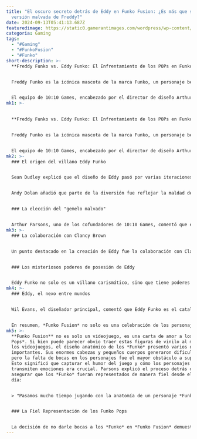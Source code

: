 ```yaml
---
title: "El oscuro secreto detrás de Eddy en Funko Fusion: ¿Es más que solo una
  versión malvada de Freddy?"
date: 2024-09-13T05:41:13.687Z
featuredimage: https://static0.gamerantimages.com/wordpress/wp-content/uploads/2024/09/funko-fusion-eddy-gra.jpg?q=49&fit=crop&w=1100&h=618&dpr=2
categoria: Gaming
tags:
  - "#Gaming"
  - "#FunkoFusion"
  - "#Funko"
short-description: >-
  **Freddy Funko vs. Eddy Funko: El Enfrentamiento de los POPs en Funko Fusion**


  Freddy Funko es la icónica mascota de la marca Funko, un personaje benevolente con una mente creativa sin límites y un amor incondicional por todos sus compañeros POPs, provenientes de decenas de franquicias icónicas. Pero, como en toda buena historia, donde hay luz, también debe haber oscuridad. En *Funko Fusion*, el juego de acción y aventuras de 10:10 Games, Freddy Funko se enfrenta a su malévolo doble, Eddy Funko. Eddy es un personaje original creado por el equipo de *Funko Fusion*, quien rápidamente se ha unido a la alineación oficial de figuras Funko, incluyendo su propio POP físico.


  El equipo de 10:10 Games, encabezado por el director de diseño Arthur Parsons, el diseñador principal Wil Evans, el artista de personajes Sean Dudley y el director de animación Andy Dolan, habló con *Game Rant* sobre el proceso de diseño de este villano y el honor de haber podido agregar una nueva figura al canon de Funko. Además, re
mk1: >-
  

  **Freddy Funko vs. Eddy Funko: El Enfrentamiento de los POPs en Funko Fusion**


  Freddy Funko es la icónica mascota de la marca Funko, un personaje benevolente con una mente creativa sin límites y un amor incondicional por todos sus compañeros POPs, provenientes de decenas de franquicias icónicas. Pero, como en toda buena historia, donde hay luz, también debe haber oscuridad. En *Funko Fusion*, el juego de acción y aventuras de 10:10 Games, Freddy Funko se enfrenta a su malévolo doble, Eddy Funko. Eddy es un personaje original creado por el equipo de *Funko Fusion*, quien rápidamente se ha unido a la alineación oficial de figuras Funko, incluyendo su propio POP físico.


  El equipo de 10:10 Games, encabezado por el director de diseño Arthur Parsons, el diseñador principal Wil Evans, el artista de personajes Sean Dudley y el director de animación Andy Dolan, habló con *Game Rant* sobre el proceso de diseño de este villano y el honor de haber podido agregar una nueva figura al canon de Funko. Además, revelaron la inspiración detrás del diseño de Eddy, basada sorprendentemente en la película *Grease*, y cómo sus poderes de posesión afectan a otros personajes del juego. Aunque evitaron entrar en detalles para no arruinar sorpresas, el equipo insinuó que Eddy Funko tiene una profunda historia de origen que los jugadores irán descubriendo a medida que avancen en el juego.
mk2: >-
  ### El origen del villano Eddy Funko


  Sean Dudley explicó que el diseño de Eddy pasó por varias iteraciones, tanto por parte del equipo de personajes de 10:10 Games como del equipo de Funko. Inicialmente, Funko comparó a Freddy y Eddy con Superman y Bizarro, lo que sirvió de punto de partida para crear esta versión corrupta de Freddy. La inspiración para su apariencia vino de la estética de los años 60 de América, y Dudley mencionó que en su mente siempre pensaba en los atuendos de *Grease*. Inicialmente, Eddy parecía más un atleta de secundaria, pero tras varias revisiones, se decidió por un look de motociclista rebelde, con un peinado desordenado hacia atrás, una chaqueta de cuero con su propio logo en la espalda y conservando un toque de Freddy al mantener el característico moño.


  Andy Dolan añadió que parte de la diversión fue reflejar la maldad de Eddy en sus movimientos exagerados y teatrales. Su postura encorvada, las manos retorcidas y su forma de caminar lo delatan como alguien que siempre está tramando algo. Incluso cuando corre, se inclina hacia adelante con los brazos extendidos, como un villano clásico de caricaturas.


  ### La elección del "gemelo malvado"


  Arthur Parsons, uno de los cofundadores de 10:10 Games, comentó que el desarrollo de Eddy fue un proceso extremadamente divertido, ya que es el polo opuesto de Freddy. Aunque no quiso revelar muchos detalles sobre su historia, Parsons dejó claro que los jugadores entenderán mejor el significado de Eddy cuando experimenten el juego por sí mismos. Eddy no es solo una versión corrupta de Freddy, es un personaje con su propio trasfondo y motivaciones, algo que se explorará a lo largo del juego.
mk3: >-
  ### La colaboración con Clancy Brown


  Un punto destacado en la creación de Eddy fue la colaboración con Clancy Brown, el actor encargado de darle voz. Parsons mencionó que trabajar con Brown ha sido un honor, y que desde el inicio del desarrollo de Eddy, pensaron en él para interpretar al villano. Según Parsons, Brown hizo un trabajo increíble, como siempre, aportando una voz profunda y poderosa al personaje.


  ### Los misteriosos poderes de posesión de Eddy


  Eddy Funko no solo es un villano carismático, sino que tiene poderes muy particulares. Uno de sus principales dones es la capacidad de poseer a otros personajes dentro del universo de *Funko Fusion*. Dudley explicó que el equipo pasó mucho tiempo perfeccionando el aspecto de los personajes poseídos, manteniendo sus formas originales pero adaptándolos a la paleta de colores de Eddy, con ojos enloquecidos que claramente reflejan la influencia del villano.
mk4: >-
  ### Eddy, el nexo entre mundos


  Wil Evans, el diseñador principal, comentó que Eddy Funko es el catalizador que conecta las distintas franquicias dentro de *Funko Fusion*. Su influencia es la causa del caos en todos los mundos que los jugadores visitan. Por ejemplo, es Eddy quien desata la destrucción en *Jurassic World*, lo que permite al equipo contar la historia de esa franquicia mientras mantienen su propio hilo narrativo corriendo en paralelo. Este enfoque narrativo crea una capa adicional en la historia del juego, ofreciendo a los jugadores una experiencia más rica y cohesionada.


  En resumen, *Funko Fusion* no solo es una celebración de los personajes POP y sus universos, sino que también presenta a Eddy Funko como un villano único con una historia y habilidades intrigantes. Los jugadores podrán descubrir todos los secretos de Eddy mientras exploran los mundos de sus franquicias favoritas y enfrentan el caos que este malévolo doble de Freddy desata a su paso.
mk5: >-
  **Funko Fusion** no es solo un videojuego, es una carta de amor a los *Funko
  Pops*. Si bien puede parecer obvio traer estas figuras de vinilo al mundo de
  los videojuegos, el diseño anatómico de los *Funko* presentó varios desafíos
  importantes. Sus enormes cabezas y pequeños cuerpos generaron dificultades,
  pero la falta de bocas en los personajes fue el mayor obstáculo a superar.
  Esto significó que capturar el humor del juego y cómo los personajes
  transmiten emociones era crucial. Parsons explicó el proceso detrás de
  asegurar que los *Funko* fueran representados de manera fiel desde el primer
  día:


  > "Pasamos mucho tiempo jugando con la anatomía de un personaje *Funko Pop!*: experimentando con sus movimientos, cómo saltan, corren, aterrizan, mueren, etc. Hicimos una enorme cantidad de pruebas para asegurarnos de capturar esa primera expresión de un *Funko Pop!* correctamente. También experimentamos con sus caras y cómo mostrar expresiones; ¿les damos bocas o no?"


  ### La Fiel Representación de los Funko Pops


  La decisión de no darle bocas a los *Funko* en *Funko Fusion* demuestra el compromiso del equipo de desarrollo con la autenticidad de estas figuras de vinilo. Luego, el equipo tuvo que encontrar la forma de compensar esta falta de boca, enfocándose en otros aspectos del personaje para asegurar que la historia y el humor no se vieran afectados. Dolan detalló este proceso de la siguiente manera
---
```

